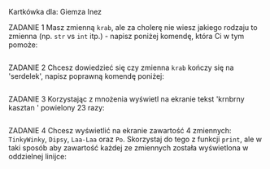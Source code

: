 Kartkówka dla:
Giemza Inez

ZADANIE 1
Masz zmienną `krab`, ale za cholerę nie wiesz jakiego rodzaju to zmienna (np. `str` vs `int` itp.) - napisz poniżej komendę, która Ci w tym pomoże:
```

```

ZADANIE 2
Chcesz dowiedzieć się czy zmienna `krab` kończy się na 'serdelek', napisz poprawną komendę poniżej:
```

```

ZADANIE 3
Korzystając z mnożenia wyświetl na ekranie tekst 'krnbrny kasztan ' powielony 23 razy:
```

```

ZADANIE 4
Chcesz wyświetlić na ekranie zawartość 4 zmiennych: `TinkyWinky`, `Dipsy`, `Laa-Laa` oraz `Po`. Skorzystaj do tego z funkcji `print`, ale w taki sposób aby zawartość każdej ze zmiennych została wyświetlona w oddzielnej linijce:
```

```
